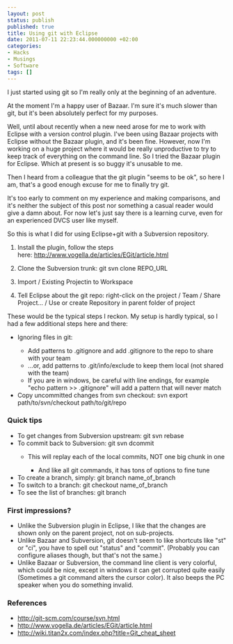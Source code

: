 ```yaml
---
layout: post
status: publish
published: true
title: Using git with Eclipse
date: 2011-07-11 22:23:44.000000000 +02:00
categories:
- Hacks
- Musings
- Software
tags: []
---
```

I just started using git so I'm really only at the beginning of an adventure.

At the moment I'm a happy user of Bazaar. I'm sure it's much slower than git, but it's been absolutely perfect for my purposes.

Well, until about recently when a new need arose for me to work with Eclipse with a version control plugin. I've been using Bazaar projects with Eclipse without the Bazaar plugin, and it's been fine. However, now I'm working on a huge project where it would be really unproductive to try to keep track of everything on the command line. So I tried the Bazaar plugin for Eclipse. Which at present is so buggy it's unusable to me.

Then I heard from a colleague that the git plugin "seems to be ok", so here I am, that's a good enough excuse for me to finally try git.

It's too early to comment on my experience and making comparisons, and it's neither the subject of this post nor something a casual reader would give a damn about. For now let's just say there is a learning curve, even for an experienced DVCS user like myself.

So this is what I did for using Eclipse+git with a Subversion repository.

1. Install the plugin, follow the steps here: <a href="http://www.vogella.de/articles/EGit/article.html">http://www.vogella.de/articles/EGit/article.html</a>

2. Clone the Subversion trunk: git svn clone REPO_URL

3. Import / Existing Projectin to Workspace

4. Tell Eclipse about the git repo: right-click on the project / Team / Share Project... / Use or create Repository in parent folder of project

These would be the typical steps I reckon. My setup is hardly typical, so I had a few additional steps here and there:
<ul>
	<li>Ignoring files in git:</li>
<ul>
	<li>Add patterns to .gitignore and add .gitignore to the repo to share with your team</li>
	<li>...or, add patterns to .git/info/exclude to keep them local (not shared with the team)</li>
	<li>If you are in windows, be careful with line endings, for example "echo pattern &gt;&gt; .gitignore" will add a pattern that will never match</li>
</ul>
	<li>Copy uncommitted changes from svn checkout: svn export path/to/svn/checkout path/to/git/repo</li>
</ul>

### Quick tips

<ul>
	<li>To get changes from Subversion upstream: git svn rebase</li>
	<li>To commit back to Subversion: git svn dcommit</li>
<ul>
	<li>This will replay each of the local commits, NOT one big chunk in one</li>
<ul>
	<li>And like all git commands, it has tons of options to fine tune</li>
</ul>
</ul>
	<li>To create a branch, simply: git branch name_of_branch</li>
	<li>To switch to a branch: git checkout name_of_branch</li>
	<li>To see the list of branches: git branch</li>
</ul>

### First impressions?

<ul>
	<li>Unlike the Subversion plugin in Eclipse, I like that the changes are shown only on the parent project, not on sub-projects.</li>
	<li>Unlike Bazaar and Subversion, git doesn't seem to like shortcuts like "st" or "ci", you have to spell out "status" and "commit". (Probably you can configure aliases though, but that's not the same.)</li>
	<li>Unlike Bazaar or Subversion, the command line client is very colorful, which could be nice, except in windows it can get corrupted quite easily (Sometimes a git command alters the cursor color). It also beeps the PC speaker when you do something invalid.</li>
</ul>

### References

<ul>
	<li><a href="http://git-scm.com/course/svn.html">http://git-scm.com/course/svn.html</a></li>
	<li><a href="http://www.vogella.de/articles/EGit/article.html">http://www.vogella.de/articles/EGit/article.html</a></li>
	<li><a href="http://wiki.titan2x.com/index.php?title=Git_cheat_sheet">http://wiki.titan2x.com/index.php?title=Git_cheat_sheet</a></li>
</ul>
